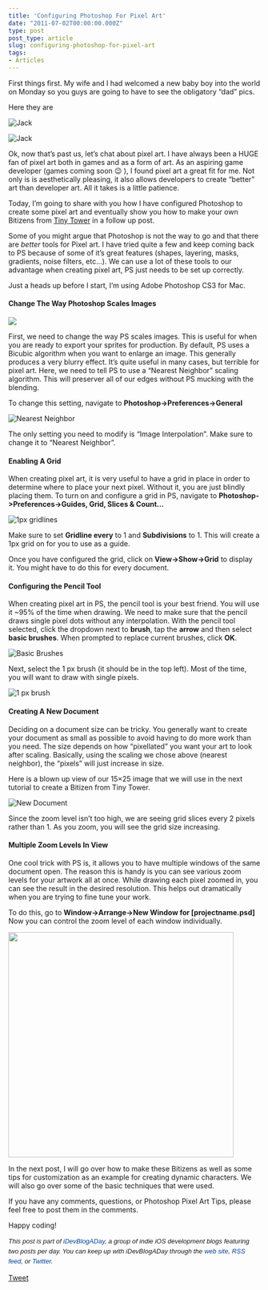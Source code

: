 ```yaml
---
title: 'Configuring Photoshop For Pixel Art'
date: "2011-07-02T00:00:00.000Z"
type: post 
post_type: article
slug: configuring-photoshop-for-pixel-art
tags: 
- Articles
---
```

First things first. My wife and I had welcomed a new baby boy into the world on Monday so you guys are going to have to see the obligatory &#8220;dad&#8221; pics.

Here they are

![Jack][1]

![Jack][2]

Ok, now that&#8217;s past us, let&#8217;s chat about pixel art. I have always been a HUGE fan of pixel art both in games and as a form of art. As an aspiring game developer (games coming soon 😉 ), I found pixel art a great fit for me. Not only is is aesthetically pleasing, it also allows developers to create &#8220;better&#8221; art than developer art. All it takes is a little patience.

Today, I&#8217;m going to share with you how I have configured Photoshop to create some pixel art and eventually show you how to make your own Bitizens from [Tiny Tower][3] in a follow up post.

Some of you might argue that Photoshop is not the way to go and that there are *better* tools for Pixel art. I have tried quite a few and keep coming back to PS because of some of it&#8217;s great features (shapes, layering, masks, gradients, noise filters, etc&#8230;). We can use a lot of these tools to our advantage when creating pixel art, PS just needs to be set up correctly.

Just a heads up before I start, I&#8217;m using Adobe Photoshop CS3 for Mac.

#### Change The Way Photoshop Scales Images

![][4]

First, we need to change the way PS scales images. This is useful for when you are ready to export your sprites for production. By default, PS uses a Bicubic algorithm when you want to enlarge an image. This generally produces a very blurry effect. It&#8217;s quite useful in many cases, but terrible for pixel art. Here, we need to tell PS to use a &#8220;Nearest Neighbor&#8221; scaling algorithm. This will preserver all of our edges without PS mucking with the blending.

To change this setting, navigate to **Photoshop->Preferences->General**

![Nearest Neighbor][5]

The only setting you need to modify is &#8220;Image Interpolation&#8221;. Make sure to change it to &#8220;Nearest Neighbor&#8221;.

#### Enabling A Grid

When creating pixel art, it is very useful to have a grid in place in order to determine where to place your next pixel. Without it, you are just blindly placing them. To turn on and configure a grid in PS, navigate to **Photoshop->Preferences->Guides, Grid, Slices & Count&#8230;**

![1px gridlines][6]

Make sure to set **Gridline every** to 1 and **Subdivisions** to 1. This will create a 1px grid on for you to use as a guide.

Once you have configured the grid, click on **View->Show->Grid** to display it. You might have to do this for every document.

#### Configuring the Pencil Tool

When creating pixel art in PS, the pencil tool is your best friend. You will use it ~95% of the time when drawing. We need to make sure that the pencil draws single pixel dots without any interpolation. With the pencil tool selected, click the dropdown next to **brush**, tap the **arrow** and then select **basic brushes**. When prompted to replace current brushes, click **OK**.

![Basic Brushes][7]

Next, select the 1 px brush (it should be in the top left). Most of the time, you will want to draw with single pixels.

![1 px brush][8]

#### Creating A New Document

Deciding on a document size can be tricky. You generally want to create your document as small as possible to avoid having to do more work than you need. The size depends on how &#8220;pixellated&#8221; you want your art to look after scaling. Basically, using the scaling we chose above (nearest neighbor), the &#8220;pixels&#8221; will just increase in size.

Here is a blown up view of our 15&#215;25 image that we will use in the next tutorial to create a Bitizen from Tiny Tower.

![New Document][9]

Since the zoom level isn&#8217;t too high, we are seeing grid slices every 2 pixels rather than 1. As you zoom, you will see the grid size increasing.

#### Multiple Zoom Levels In View

One cool trick with PS is, it allows you to have multiple windows of the same document open. The reason this is handy is you can see various zoom levels for your artwork all at once. While drawing each pixel zoomed in, you can see the result in the desired resolution. This helps out dramatically when you are trying to fine tune your work.

To do this, go to **Window->Arrange->New Window for [projectname.psd]** Now you can control the zoom level of each window individually.

<img src="http://f.cl.ly/items/0o2A0E3h0K470v02273G/Screen%20shot%202011-07-02%20at%2012.39.07%20PM.png" width="450" />

In the next post, I will go over how to make these Bitizens as well as some tips for customization as an example for creating dynamic characters. We will also go over some of the basic techniques that were used.

If you have any comments, questions, or Photoshop Pixel Art Tips, please feel free to post them in the comments.

Happy coding!

<span style="font-family: ‘Lucida Grande’;"><strong><span style="font-weight: normal;"><span style="font-family: arial, verdana, tahoma, sans-serif; font-size: 13px; line-height: 20px;"><em>﻿﻿This post is part of <a style="text-decoration: none; color: #004199; padding: 0px; margin: 0px;" href="http://idevblogaday.com/">iDevBlogADay</a>, a group of indie iOS development blogs featuring two posts per day. You can keep up with iDevBlogADay through the <a style="text-decoration: none; color: #004199; padding: 0px; margin: 0px;" href="http://idevblogaday.com/">web site</a>, <a style="text-decoration: none; color: #004199; padding: 0px; margin: 0px;" href="http://feeds.feedburner.com/idevblogaday">RSS feed</a>, or <a style="text-decoration: none; color: #004199; padding: 0px; margin: 0px;" href="http://twitter.com/#search?q=%23idevblogaday">Twitter</a>.</em></span></span></strong></span>

<div style="">
  <a href="http://twitter.com/share" class="twitter-share-button" data-count="horizontal" data-text="Configuring Photoshop For Pixel Art" data-url="http://brandontreb.com/configuring-photoshop-for-pixel-art"  data-via="brandontreb" data-related="brandontreb:">Tweet</a>
</div>

 [1]: http://images.instagram.com/media/2011/06/30/a63ad6fab0dc4839a604e885a8a85f50_7.jpg
 [2]: http://images.instagram.com/media/2011/07/01/e77e30a4d504437ba75df8a7129f7d9d_7.jpg
 [3]: http://itunes.apple.com/us/app/tiny-tower/id422667065?mt=8
 [4]: /img/post_images/2011/07/bitizens-compare.png
 [5]: http://f.cl.ly/items/023E3D060e2T420f013j/Screen%20shot%202011-07-02%20at%2010.34.22%20AM.png
 [6]: http://f.cl.ly/items/3c1g0r1g1n3S020z3G1K/Screen%20shot%202011-07-02%20at%2010.42.00%20AM.png
 [7]: http://f.cl.ly/items/3G3M3s0M0O2H3J332x0M/Screen%20shot%202011-07-02%20at%2010.57.03%20AM.png
 [8]: http://f.cl.ly/items/3L132f1e2y2z0Y291e0i/Screen%20shot%202011-07-02%20at%2010.53.40%20AM.png
 [9]: http://f.cl.ly/items/110e2542012Y3I3Y2L1i/Screen%20shot%202011-07-02%20at%2012.31.54%20PM.png